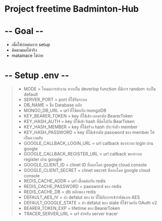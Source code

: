 # Project freetime Badminton-Hub

# -- Goal --
- เพื่อให้ง่ายต่อการ setup 
- ติดตามผลได้จริง 
- matainace ได้ง่าย

# -- Setup .env --
> - MODE = โหมดการทำงาน หากเป็น deverlop function ที่มีการ random จะเป็น default
> - SERVER_PORT = port ที่ใช้รันระบบ
> - DB_NAME = ชื่อ Database หลัก
> - MONGO_DB_URL = url ที่ใช้ต่อกับ mongoDB
> - KEY_BEARER_TOKEN = key ที่ใช้เข้า-ถอดรหัส BearerToken
> - KEY_HASH_AUTH = key ที่ใช้เข้า hash ที่ติดไปกับ BearToken
> - KEY_HASH_MEMBER = key ที่ใช้สร้าง hash ประจำตัว member
> - KEY_HASH_PASSWORD = key ที่ใช้เข้ารหัส password ของ member ให้เป็นความลับ
> - GOOGLE_CALLBACK_LOGIN_URL = url callback ของระบบ login ผ่าน google
> - GOOGLE_CALLBACK_REGISTER_URL = url callback ของระบบ register ผ่าน google
> - GOOGLE_CLIENT_ID = clinet ID ที่ออกโดย google cloud console
> - GOOGLE_CLIENT_SECRET = clinet secret ที่ออกโดย google cloud console
> - REDIS_CACHE_ADDR = url เชื่อมต่อกับ redis
> - REDIS_CACHE_PASSWORD = password ของ redis
> - REDIS_CACHE_DB = db หลักของ redis
> - DEFAULT_AES_IV = ค่า defalut ของ iv ที่ใช้กับการเข้ารหัสแบบ AES
> - DEFAULT_GOOGLE_STATE = ค่า defalut ของ state ที่ใช้ร่วมกับ OAuth v2
> - BEARER_TOKEN_EXP = lifetime ของ BearerToken
> - TRACER_SERVER_URL = url สำหรับ server tracer



